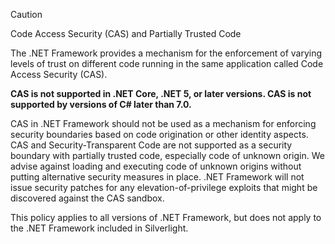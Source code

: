 > [!CAUTION]
> Code Access Security (CAS) and Partially Trusted Code
>
> The .NET Framework provides a mechanism for the enforcement of varying levels of trust on different code running in the same application called Code Access Security (CAS).
>
> **CAS is not supported in .NET Core, .NET 5, or later versions. CAS is not supported by versions of C# later than 7.0.**
>
> CAS in .NET Framework should not be used as a mechanism for enforcing security boundaries based on code origination or other identity aspects. CAS and Security-Transparent Code are not supported as a security boundary with partially trusted code, especially code of unknown origin. We advise against loading and executing code of unknown origins without putting alternative security measures in place. .NET Framework will not issue security patches for any elevation-of-privilege exploits that might be discovered against the CAS sandbox.
>
> This policy applies to all versions of .NET Framework, but does not apply to the .NET Framework included in Silverlight.
